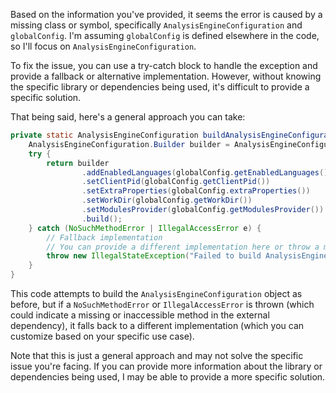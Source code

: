 Based on the information you've provided, it seems the error is caused by a missing class or symbol, specifically `AnalysisEngineConfiguration` and `globalConfig`. I'm assuming `globalConfig` is defined elsewhere in the code, so I'll focus on `AnalysisEngineConfiguration`.

To fix the issue, you can use a try-catch block to handle the exception and provide a fallback or alternative implementation. However, without knowing the specific library or dependencies being used, it's difficult to provide a specific solution.

That being said, here's a general approach you can take:
```java
private static AnalysisEngineConfiguration buildAnalysisEngineConfiguration() {
    AnalysisEngineConfiguration.Builder builder = AnalysisEngineConfiguration.builder();
    try {
        return builder
                .addEnabledLanguages(globalConfig.getEnabledLanguages())
                .setClientPid(globalConfig.getClientPid())
                .setExtraProperties(globalConfig.extraProperties())
                .setWorkDir(globalConfig.getWorkDir())
                .setModulesProvider(globalConfig.getModulesProvider())
                .build();
    } catch (NoSuchMethodError | IllegalAccessError e) {
        // Fallback implementation
        // You can provide a different implementation here or throw a more informative error message
        throw new IllegalStateException("Failed to build AnalysisEngineConfiguration. Please check your dependencies.", e);
    }
}
```
This code attempts to build the `AnalysisEngineConfiguration` object as before, but if a `NoSuchMethodError` or `IllegalAccessError` is thrown (which could indicate a missing or inaccessible method in the external dependency), it falls back to a different implementation (which you can customize based on your specific use case).

Note that this is just a general approach and may not solve the specific issue you're facing. If you can provide more information about the library or dependencies being used, I may be able to provide a more specific solution.